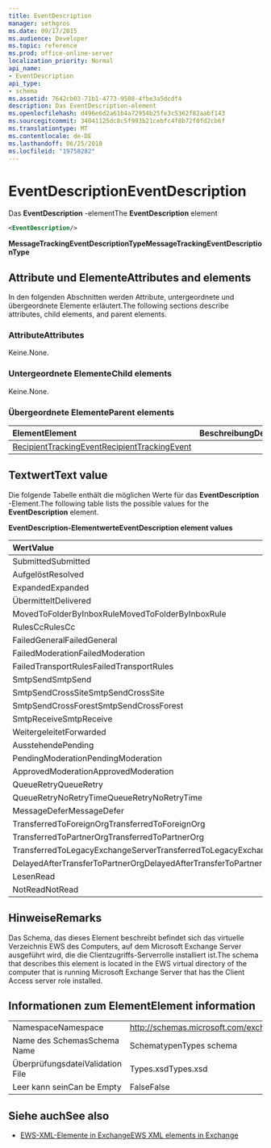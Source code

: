 ```yaml
---
title: EventDescription
manager: sethgros
ms.date: 09/17/2015
ms.audience: Developer
ms.topic: reference
ms.prod: office-online-server
localization_priority: Normal
api_name:
- EventDescription
api_type:
- schema
ms.assetid: 7642cb03-71b1-4773-9508-4fbe3a5dcdf4
description: Das EventDescription-element
ms.openlocfilehash: d496e6d2a61b4a72954b25fe3c5362f82aabf143
ms.sourcegitcommit: 34041125dc8c5f993b21cebfc4f8b72f0fd2cb6f
ms.translationtype: MT
ms.contentlocale: de-DE
ms.lasthandoff: 06/25/2018
ms.locfileid: "19758282"
---
```

# <a name="eventdescription"></a><span data-ttu-id="902ab-103">EventDescription</span><span class="sxs-lookup"><span data-stu-id="902ab-103">EventDescription</span></span>

<span data-ttu-id="902ab-104">Das **EventDescription** -element</span><span class="sxs-lookup"><span data-stu-id="902ab-104">The **EventDescription** element</span></span> 
  
```xml
<EventDescription/>
```

 <span data-ttu-id="902ab-105">**MessageTrackingEventDescriptionType**</span><span class="sxs-lookup"><span data-stu-id="902ab-105">**MessageTrackingEventDescriptionType**</span></span>
## <a name="attributes-and-elements"></a><span data-ttu-id="902ab-106">Attribute und Elemente</span><span class="sxs-lookup"><span data-stu-id="902ab-106">Attributes and elements</span></span>

<span data-ttu-id="902ab-107">In den folgenden Abschnitten werden Attribute, untergeordnete und übergeordnete Elemente erläutert.</span><span class="sxs-lookup"><span data-stu-id="902ab-107">The following sections describe attributes, child elements, and parent elements.</span></span>
  
### <a name="attributes"></a><span data-ttu-id="902ab-108">Attribute</span><span class="sxs-lookup"><span data-stu-id="902ab-108">Attributes</span></span>

<span data-ttu-id="902ab-109">Keine.</span><span class="sxs-lookup"><span data-stu-id="902ab-109">None.</span></span>
  
### <a name="child-elements"></a><span data-ttu-id="902ab-110">Untergeordnete Elemente</span><span class="sxs-lookup"><span data-stu-id="902ab-110">Child elements</span></span>

<span data-ttu-id="902ab-111">Keine.</span><span class="sxs-lookup"><span data-stu-id="902ab-111">None.</span></span>
  
### <a name="parent-elements"></a><span data-ttu-id="902ab-112">Übergeordnete Elemente</span><span class="sxs-lookup"><span data-stu-id="902ab-112">Parent elements</span></span>

|<span data-ttu-id="902ab-113">**Element**</span><span class="sxs-lookup"><span data-stu-id="902ab-113">**Element**</span></span>|<span data-ttu-id="902ab-114">**Beschreibung**</span><span class="sxs-lookup"><span data-stu-id="902ab-114">**Description**</span></span>|
|:-----|:-----|
|[<span data-ttu-id="902ab-115">RecipientTrackingEvent</span><span class="sxs-lookup"><span data-stu-id="902ab-115">RecipientTrackingEvent</span></span>](recipienttrackingevent.md) <br/> ||
   
## <a name="text-value"></a><span data-ttu-id="902ab-116">Textwert</span><span class="sxs-lookup"><span data-stu-id="902ab-116">Text value</span></span>

<span data-ttu-id="902ab-117">Die folgende Tabelle enthält die möglichen Werte für das **EventDescription** -Element.</span><span class="sxs-lookup"><span data-stu-id="902ab-117">The following table lists the possible values for the **EventDescription** element.</span></span> 
  
<span data-ttu-id="902ab-118">**EventDescription-Elementwerte**</span><span class="sxs-lookup"><span data-stu-id="902ab-118">**EventDescription element values**</span></span>

|<span data-ttu-id="902ab-119">**Wert**</span><span class="sxs-lookup"><span data-stu-id="902ab-119">**Value**</span></span>|<span data-ttu-id="902ab-120">**Beschreibung**</span><span class="sxs-lookup"><span data-stu-id="902ab-120">**Description**</span></span>|
|:-----|:-----|
|<span data-ttu-id="902ab-121">Submitted</span><span class="sxs-lookup"><span data-stu-id="902ab-121">Submitted</span></span>  <br/> ||
|<span data-ttu-id="902ab-122">Aufgelöst</span><span class="sxs-lookup"><span data-stu-id="902ab-122">Resolved</span></span>  <br/> ||
|<span data-ttu-id="902ab-123">Expanded</span><span class="sxs-lookup"><span data-stu-id="902ab-123">Expanded</span></span>  <br/> ||
|<span data-ttu-id="902ab-124">Übermittelt</span><span class="sxs-lookup"><span data-stu-id="902ab-124">Delivered</span></span>  <br/> ||
|<span data-ttu-id="902ab-125">MovedToFolderByInboxRule</span><span class="sxs-lookup"><span data-stu-id="902ab-125">MovedToFolderByInboxRule</span></span>  <br/> ||
|<span data-ttu-id="902ab-126">RulesCc</span><span class="sxs-lookup"><span data-stu-id="902ab-126">RulesCc</span></span>  <br/> ||
|<span data-ttu-id="902ab-127">FailedGeneral</span><span class="sxs-lookup"><span data-stu-id="902ab-127">FailedGeneral</span></span>  <br/> ||
|<span data-ttu-id="902ab-128">FailedModeration</span><span class="sxs-lookup"><span data-stu-id="902ab-128">FailedModeration</span></span>  <br/> ||
|<span data-ttu-id="902ab-129">FailedTransportRules</span><span class="sxs-lookup"><span data-stu-id="902ab-129">FailedTransportRules</span></span>  <br/> ||
|<span data-ttu-id="902ab-130">SmtpSend</span><span class="sxs-lookup"><span data-stu-id="902ab-130">SmtpSend</span></span>  <br/> ||
|<span data-ttu-id="902ab-131">SmtpSendCrossSite</span><span class="sxs-lookup"><span data-stu-id="902ab-131">SmtpSendCrossSite</span></span>  <br/> ||
|<span data-ttu-id="902ab-132">SmtpSendCrossForest</span><span class="sxs-lookup"><span data-stu-id="902ab-132">SmtpSendCrossForest</span></span>  <br/> ||
|<span data-ttu-id="902ab-133">SmtpReceive</span><span class="sxs-lookup"><span data-stu-id="902ab-133">SmtpReceive</span></span>  <br/> ||
|<span data-ttu-id="902ab-134">Weitergeleitet</span><span class="sxs-lookup"><span data-stu-id="902ab-134">Forwarded</span></span>  <br/> ||
|<span data-ttu-id="902ab-135">Ausstehende</span><span class="sxs-lookup"><span data-stu-id="902ab-135">Pending</span></span>  <br/> ||
|<span data-ttu-id="902ab-136">PendingModeration</span><span class="sxs-lookup"><span data-stu-id="902ab-136">PendingModeration</span></span>  <br/> ||
|<span data-ttu-id="902ab-137">ApprovedModeration</span><span class="sxs-lookup"><span data-stu-id="902ab-137">ApprovedModeration</span></span>  <br/> ||
|<span data-ttu-id="902ab-138">QueueRetry</span><span class="sxs-lookup"><span data-stu-id="902ab-138">QueueRetry</span></span>  <br/> ||
|<span data-ttu-id="902ab-139">QueueRetryNoRetryTime</span><span class="sxs-lookup"><span data-stu-id="902ab-139">QueueRetryNoRetryTime</span></span>  <br/> ||
|<span data-ttu-id="902ab-140">MessageDefer</span><span class="sxs-lookup"><span data-stu-id="902ab-140">MessageDefer</span></span>  <br/> ||
|<span data-ttu-id="902ab-141">TransferredToForeignOrg</span><span class="sxs-lookup"><span data-stu-id="902ab-141">TransferredToForeignOrg</span></span>  <br/> ||
|<span data-ttu-id="902ab-142">TransferredToPartnerOrg</span><span class="sxs-lookup"><span data-stu-id="902ab-142">TransferredToPartnerOrg</span></span>  <br/> ||
|<span data-ttu-id="902ab-143">TransferredToLegacyExchangeServer</span><span class="sxs-lookup"><span data-stu-id="902ab-143">TransferredToLegacyExchangeServer</span></span>  <br/> ||
|<span data-ttu-id="902ab-144">DelayedAfterTransferToPartnerOrg</span><span class="sxs-lookup"><span data-stu-id="902ab-144">DelayedAfterTransferToPartnerOrg</span></span>  <br/> ||
|<span data-ttu-id="902ab-145">Lesen</span><span class="sxs-lookup"><span data-stu-id="902ab-145">Read</span></span>  <br/> ||
|<span data-ttu-id="902ab-146">NotRead</span><span class="sxs-lookup"><span data-stu-id="902ab-146">NotRead</span></span>  <br/> ||
   
## <a name="remarks"></a><span data-ttu-id="902ab-147">Hinweise</span><span class="sxs-lookup"><span data-stu-id="902ab-147">Remarks</span></span>

<span data-ttu-id="902ab-148">Das Schema, das dieses Element beschreibt befindet sich das virtuelle Verzeichnis EWS des Computers, auf dem Microsoft Exchange Server ausgeführt wird, die die Clientzugriffs-Serverrolle installiert ist.</span><span class="sxs-lookup"><span data-stu-id="902ab-148">The schema that describes this element is located in the EWS virtual directory of the computer that is running Microsoft Exchange Server that has the Client Access server role installed.</span></span>
  
## <a name="element-information"></a><span data-ttu-id="902ab-149">Informationen zum Element</span><span class="sxs-lookup"><span data-stu-id="902ab-149">Element information</span></span>

|||
|:-----|:-----|
|<span data-ttu-id="902ab-150">Namespace</span><span class="sxs-lookup"><span data-stu-id="902ab-150">Namespace</span></span>  <br/> |http://schemas.microsoft.com/exchange/services/2006/types  <br/> |
|<span data-ttu-id="902ab-151">Name des Schemas</span><span class="sxs-lookup"><span data-stu-id="902ab-151">Schema Name</span></span>  <br/> |<span data-ttu-id="902ab-152">Schematypen</span><span class="sxs-lookup"><span data-stu-id="902ab-152">Types schema</span></span>  <br/> |
|<span data-ttu-id="902ab-153">Überprüfungsdatei</span><span class="sxs-lookup"><span data-stu-id="902ab-153">Validation File</span></span>  <br/> |<span data-ttu-id="902ab-154">Types.xsd</span><span class="sxs-lookup"><span data-stu-id="902ab-154">Types.xsd</span></span>  <br/> |
|<span data-ttu-id="902ab-155">Leer kann sein</span><span class="sxs-lookup"><span data-stu-id="902ab-155">Can be Empty</span></span>  <br/> |<span data-ttu-id="902ab-156">False</span><span class="sxs-lookup"><span data-stu-id="902ab-156">False</span></span>  <br/> |
   
## <a name="see-also"></a><span data-ttu-id="902ab-157">Siehe auch</span><span class="sxs-lookup"><span data-stu-id="902ab-157">See also</span></span>



- [<span data-ttu-id="902ab-158">EWS-XML-Elemente in Exchange</span><span class="sxs-lookup"><span data-stu-id="902ab-158">EWS XML elements in Exchange</span></span>](ews-xml-elements-in-exchange.md)

